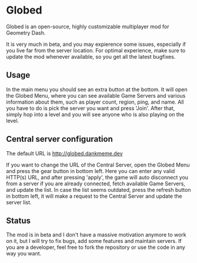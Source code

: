 # Globed

Globed is an open-source, highly customizable multiplayer mod for Geometry Dash.

It is very much in beta, and you may expierence some issues, especially if you live far from the server location. For optimal experience, make sure to update the mod whenever available, so you get all the latest bugfixes.

## Usage

In the main menu you should see an extra button at the bottom. It will open the Globed Menu, where you can see available Game Servers and various information about them, such as player count, region, ping, and name. All you have to do is pick the server you want and press 'Join'. After that, simply hop into a level and you will see anyone who is also playing on the level.

## Central server configuration

The default URL is http://globed.dankmeme.dev

If you want to change the URL of the Central Server, open the Globed Menu and press the gear button in bottom left. Here you can enter any valid HTTP(s) URL, and after pressing 'apply', the game will auto disconnect you from a server if you are already connected, fetch available Game Servers, and update the list. In case the list seems outdated, press the refresh button in bottom left, it will make a request to the Central Server and update the server list.

## Status

The mod is in beta and I don't have a massive motivation anymore to work on it, but I will try to fix bugs, add some features and maintain servers. If you are a developer, feel free to fork the repository or use the code in any way you want.
